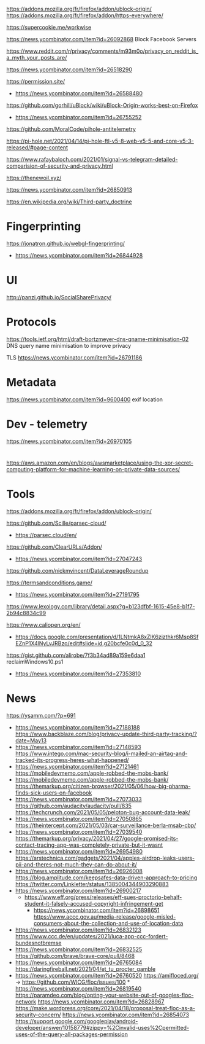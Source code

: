 https://addons.mozilla.org/fr/firefox/addon/ublock-origin/
https://addons.mozilla.org/fr/firefox/addon/https-everywhere/

https://supercookie.me/workwise

https://news.ycombinator.com/item?id=26092868 Block Facebook Servers 

https://www.reddit.com/r/privacy/comments/m93m0o/privacy_on_reddit_is_a_myth_your_posts_are/

https://news.ycombinator.com/item?id=26518290

https://permission.site/
* https://news.ycombinator.com/item?id=26588480

https://github.com/gorhill/uBlock/wiki/uBlock-Origin-works-best-on-Firefox
* https://news.ycombinator.com/item?id=26755252

https://github.com/MoralCode/pihole-antitelemetry

https://pi-hole.net/2021/04/14/pi-hole-ftl-v5-8-web-v5-5-and-core-v5-3-released/#page-content

https://www.rafaybaloch.com/2021/01/signal-vs-telegram-detailed-comparision-of-security-and-privacy.html

https://thenewoil.xyz/

https://news.ycombinator.com/item?id=26850913

https://en.wikipedia.org/wiki/Third-party_doctrine

# Fingerprinting
https://jonatron.github.io/webgl-fingerprinting/
* https://news.ycombinator.com/item?id=26844928

# UI
http://panzi.github.io/SocialSharePrivacy/

# Protocols

https://tools.ietf.org/html/draft-bortzmeyer-dns-qname-minimisation-02 DNS query name minimisation to improve privacy

TLS
https://news.ycombinator.com/item?id=26791186

# Metadata
https://news.ycombinator.com/item?id=9600400 exif location

# Dev - telemetry
https://news.ycombinator.com/item?id=26970105

#
https://aws.amazon.com/en/blogs/awsmarketplace/using-the-xor-secret-computing-platform-for-machine-learning-on-private-data-sources/

# Tools
https://addons.mozilla.org/fr/firefox/addon/ublock-origin/

https://github.com/Scille/parsec-cloud/
* https://parsec.cloud/en/

https://github.com/ClearURLs/Addon/
* https://news.ycombinator.com/item?id=27047243

https://github.com/nickmvincent/DataLeverageRoundup

https://termsandconditions.game/
* https://news.ycombinator.com/item?id=27191795

https://www.lexology.com/library/detail.aspx?g=b123dfbf-1615-45e8-b1f7-2b94c8834c99

https://www.caliopen.org/en/
* https://docs.google.com/presentation/d/1LNtmkA8xZlK6zizthkr6Msp8SfEZnP1X4lNyLvJRBzo/edit#slide=id.g20bcfe0c0d_0_32

https://gist.github.com/alirobe/7f3b34ad89a159e6daa1 reclaimWindows10.ps1
* https://news.ycombinator.com/item?id=27353810

# News
https://ysamm.com/?p=691
* https://news.ycombinator.com/item?id=27188188
https://www.backblaze.com/blog/privacy-update-third-party-tracking/?date=May13
* https://news.ycombinator.com/item?id=27148593
https://www.intego.com/mac-security-blog/i-mailed-an-airtag-and-tracked-its-progress-heres-what-happened/
* https://news.ycombinator.com/item?id=27121461
https://mobiledevmemo.com/apple-robbed-the-mobs-bank/
* https://mobiledevmemo.com/apple-robbed-the-mobs-bank/
https://themarkup.org/citizen-browser/2021/05/06/how-big-pharma-finds-sick-users-on-facebook
* https://news.ycombinator.com/item?id=27073033
https://github.com/audacity/audacity/pull/835
https://techcrunch.com/2021/05/05/peloton-bug-account-data-leak/
* https://news.ycombinator.com/item?id=27050865
https://theintercept.com/2021/05/03/car-surveillance-berla-msab-cbp/
* https://news.ycombinator.com/item?id=27039540
https://themarkup.org/privacy/2021/04/27/google-promised-its-contact-tracing-app-was-completely-private-but-it-wasnt
* https://news.ycombinator.com/item?id=26954980
https://arstechnica.com/gadgets/2021/04/apples-airdrop-leaks-users-pii-and-theres-not-much-they-can-do-about-it/
* https://news.ycombinator.com/item?id=26926008
https://blog.amplitude.com/keepsafes-data-driven-approach-to-pricing
https://twitter.com/Linkletter/status/1385004344903290883
* https://news.ycombinator.com/item?id=26900217
  * https://www.eff.org/press/releases/eff-sues-proctorio-behalf-student-it-falsely-accused-copyright-infringement-get
    * https://news.ycombinator.com/item?id=26898651
https://www.accc.gov.au/media-release/google-misled-consumers-about-the-collection-and-use-of-location-data
* https://news.ycombinator.com/item?id=26832123
https://www.ccc.de/en/updates/2021/luca-app-ccc-fordert-bundesnotbremse
* https://news.ycombinator.com/item?id=26832525
https://github.com/brave/brave-core/pull/8468
* https://news.ycombinator.com/item?id=26765084
https://daringfireball.net/2021/04/et_tu_procter_gamble
* https://news.ycombinator.com/item?id=26760520
https://amifloced.org/ -> https://github.com/WICG/floc/issues/100 * https://news.ycombinator.com/item?id=26819540
  https://paramdeo.com/blog/opting-your-website-out-of-googles-floc-network https://news.ycombinator.com/item?id=26828967
  https://make.wordpress.org/core/2021/04/18/proposal-treat-floc-as-a-security-concern/ https://news.ycombinator.com/item?id=26854073
https://support.google.com/googleplay/android-developer/answer/10158779#zippy=%2Cinvalid-uses%2Cpermitted-uses-of-the-query-all-packages-permission
